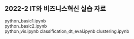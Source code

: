 ## 2022-2 IT와 비즈니스혁신 실습 자료


python_basic1.ipynb  
python_basic2.ipynb  
python_vis.ipynb
classification_dt_eval.ipynb
clustering.ipynb
